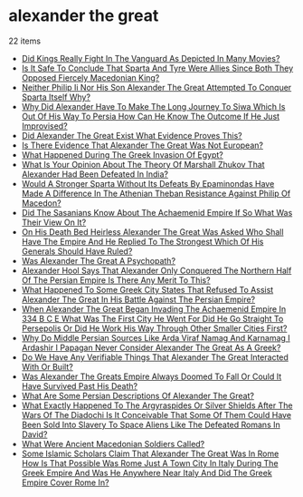 # alexander the great
22 items

* [Did Kings Really Fight In The Vanguard As Depicted In Many Movies?](2015/did-kings-really-fight-in-the-vanguard-as-depicted-in-many-movies.md)
* [Is It Safe To Conclude That Sparta And Tyre Were Allies Since Both They Opposed Fiercely Macedonian King?](2016/is-it-safe-to-conclude-that-sparta-and-tyre-were-allies-since-both-they-opposed-fiercely-macedonian-king.md)
* [Neither Philip Ii Nor His Son Alexander The Great Attempted To Conquer Sparta Itself Why?](2017/neither-philip-ii-nor-his-son-alexander-the-great-attempted-to-conquer-sparta-itself-why.md)
* [Why Did Alexander Have To Make The Long Journey To Siwa Which Is Out Of His Way To Persia How Can He Know The Outcome If He Just Improvised?](2017/why-did-alexander-have-to-make-the-long-journey-to-siwa-which-is-out-of-his-way-to-persia-how-can-he-know-the-outcome-if-he-just-improvised.md)
* [Did Alexander The Great Exist What Evidence Proves This?](2018/did-alexander-the-great-exist-what-evidence-proves-this.md)
* [Is There Evidence That Alexander The Great Was Not European?](2018/is-there-evidence-that-alexander-the-great-was-not-european.md)
* [What Happened During The Greek Invasion Of Egypt?](2018/what-happened-during-the-greek-invasion-of-egypt.md)
* [What Is Your Opinion About The Theory Of Marshall Zhukov That Alexander Had Been Defeated In India?](2018/what-is-your-opinion-about-the-theory-of-marshall-zhukov-that-alexander-had-been-defeated-in-india.md)
* [Would A Stronger Sparta Without Its Defeats By Epaminondas Have Made A Difference In The Athenian Theban Resistance Against Philip Of Macedon?](2018/would-a-stronger-sparta-without-its-defeats-by-epaminondas-have-made-a-difference-in-the-athenian-theban-resistance-against-philip-of-macedon.md)
* [Did The Sasanians Know About The Achaemenid Empire If So What Was Their View On It?](2019/did-the-sasanians-know-about-the-achaemenid-empire-if-so-what-was-their-view-on-it.md)
* [On His Death Bed Heirless Alexander The Great Was Asked Who Shall Have The Empire And He Replied To The Strongest Which Of His Generals Should Have Ruled?](2019/on-his-death-bed-heirless-alexander-the-great-was-asked-who-shall-have-the-empire-and-he-replied-to-the-strongest-which-of-his-generals-should-have-ruled.md)
* [Was Alexander The Great A Psychopath?](2019/was-alexander-the-great-a-psychopath.md)
* [Alexander Hool Says That Alexander Only Conquered The Northern Half Of The Persian Empire Is There Any Merit To This?](2020/alexander-hool-says-that-alexander-only-conquered-the-northern-half-of-the-persian-empire-is-there-any-merit-to-this.md)
* [What Happened To Some Greek City States That Refused To Assist Alexander The Great In His Battle Against The Persian Empire?](2020/what-happened-to-some-greek-city-states-that-refused-to-assist-alexander-the-great-in-his-battle-against-the-persian-empire.md)
* [When Alexander The Great Began Invading The Achaemenid Empire In 334 B C E What Was The First City He Went For Did He Go Straight To Persepolis Or Did He Work His Way Through Other Smaller Cities First?](2020/when-alexander-the-great-began-invading-the-achaemenid-empire-in-334-b-c-e-what-was-the-first-city-he-went-for-did-he-go-straight-to-persepolis-or-did-he-work-his-way-through-other-smaller-cities-first.md)
* [Why Do Middle Persian Sources Like Arda Viraf Namag And Karnamag I Ardashir I Papagan Never Consider Alexander The Great As A Greek?](2020/why-do-middle-persian-sources-like-arda-viraf-namag-and-karnamag-i-ardashir-i-papagan-never-consider-alexander-the-great-as-a-greek.md)
* [Do We Have Any Verifiable Things That Alexander The Great Interacted With Or Built?](2021/do-we-have-any-verifiable-things-that-alexander-the-great-interacted-with-or-built.md)
* [Was Alexander The Greats Empire Always Doomed To Fall Or Could It Have Survived Past His Death?](2021/was-alexander-the-greats-empire-always-doomed-to-fall-or-could-it-have-survived-past-his-death.md)
* [What Are Some Persian Descriptions Of Alexander The Great?](2021/what-are-some-persian-descriptions-of-alexander-the-great.md)
* [What Exactly Happened To The Argyraspides Or Silver Shields After The Wars Of The Diadochi Is It Conceivable That Some Of Them Could Have Been Sold Into Slavery To Space Aliens Like The Defeated Romans In David?](2021/what-exactly-happened-to-the-argyraspides-or-silver-shields-after-the-wars-of-the-diadochi-is-it-conceivable-that-some-of-them-could-have-been-sold-into-slavery-to-space-aliens-like-the-defeated-romans-in-david.md)
* [What Were Ancient Macedonian Soldiers Called?](2021/what-were-ancient-macedonian-soldiers-called.md)
* [Some Islamic Scholars Claim That Alexander The Great Was In Rome How Is That Possible Was Rome Just A Town City In Italy During The Greek Empire And Was He Anywhere Near Italy And Did The Greek Empire Cover Rome In?](2022/some-islamic-scholars-claim-that-alexander-the-great-was-in-rome-how-is-that-possible-was-rome-just-a-town-city-in-italy-during-the-greek-empire-and-was-he-anywhere-near-italy-and-did-the-greek-empire-cover-rome-in.md)
